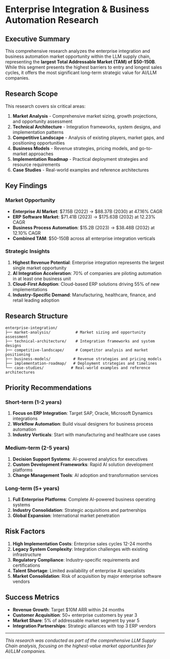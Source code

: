 # Enterprise Integration & Business Automation Research

## Executive Summary

This comprehensive research analyzes the enterprise integration and business automation market opportunity within the LLM supply chain, representing the **largest Total Addressable Market (TAM) of $50-150B**. While this segment presents the highest barriers to entry and longest sales cycles, it offers the most significant long-term strategic value for AI/LLM companies.

## Research Scope

This research covers six critical areas:

1. **Market Analysis** - Comprehensive market sizing, growth projections, and opportunity assessment
2. **Technical Architecture** - Integration frameworks, system designs, and implementation patterns
3. **Competitive Landscape** - Analysis of existing players, market gaps, and positioning opportunities
4. **Business Models** - Revenue strategies, pricing models, and go-to-market approaches
5. **Implementation Roadmap** - Practical deployment strategies and resource requirements
6. **Case Studies** - Real-world examples and reference architectures

## Key Findings

### Market Opportunity
- **Enterprise AI Market**: $7.15B (2022) → $88.37B (2030) at 47.16% CAGR
- **ERP Software Market**: $71.41B (2023) → $175.63B (2032) at 12.23% CAGR
- **Business Process Automation**: $15.2B (2023) → $38.48B (2032) at 12.10% CAGR
- **Combined TAM**: $50-150B across all enterprise integration verticals

### Strategic Insights
1. **Highest Revenue Potential**: Enterprise integration represents the largest single market opportunity
2. **AI Integration Acceleration**: 70% of companies are piloting automation in at least one business unit
3. **Cloud-First Adoption**: Cloud-based ERP solutions driving 55% of new implementations
4. **Industry-Specific Demand**: Manufacturing, healthcare, finance, and retail leading adoption

## Research Structure

```
enterprise-integration/
├── market-analysis/           # Market sizing and opportunity assessment
├── technical-architecture/    # Integration frameworks and system designs
├── competitive-landscape/     # Competitor analysis and market positioning
├── business-models/          # Revenue strategies and pricing models
├── implementation-roadmap/   # Deployment strategies and timelines
└── case-studies/            # Real-world examples and reference architectures
```

## Priority Recommendations

### Short-term (1-2 years)
1. **Focus on ERP Integration**: Target SAP, Oracle, Microsoft Dynamics integrations
2. **Workflow Automation**: Build visual designers for business process automation
3. **Industry Verticals**: Start with manufacturing and healthcare use cases

### Medium-term (2-5 years)
1. **Decision Support Systems**: AI-powered analytics for executives
2. **Custom Development Frameworks**: Rapid AI solution development platforms
3. **Change Management Tools**: AI adoption and transformation services

### Long-term (5+ years)
1. **Full Enterprise Platforms**: Complete AI-powered business operating systems
2. **Industry Consolidation**: Strategic acquisitions and partnerships
3. **Global Expansion**: International market penetration

## Risk Factors

1. **High Implementation Costs**: Enterprise sales cycles 12-24 months
2. **Legacy System Complexity**: Integration challenges with existing infrastructure
3. **Regulatory Compliance**: Industry-specific requirements and certifications
4. **Talent Shortage**: Limited availability of enterprise AI specialists
5. **Market Consolidation**: Risk of acquisition by major enterprise software vendors

## Success Metrics

- **Revenue Growth**: Target $10M ARR within 24 months
- **Customer Acquisition**: 50+ enterprise customers by year 3
- **Market Share**: 5% of addressable market segment by year 5
- **Integration Partnerships**: Strategic alliances with top 3 ERP vendors

---

*This research was conducted as part of the comprehensive LLM Supply Chain analysis, focusing on the highest-value market opportunities for AI/LLM companies.*

